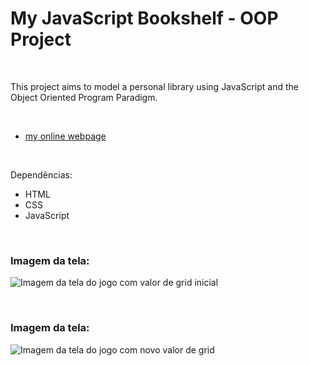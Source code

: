 # My JavaScript Bookshelf - OOP Project
 

<br />

This project aims to model a personal library using JavaScript and the Object Oriented Program Paradigm.

<br />


- [my online webpage]()


<br />

Dependências:

- HTML
- CSS
- JavaScript



<br />


### Imagem da tela:

![Imagem da tela do jogo com valor de grid inicial](/public/images/)


<br />


### Imagem da tela:

![Imagem da tela do jogo com novo valor de grid](/public/images/)


<br />




<br />

<br />
<br />

